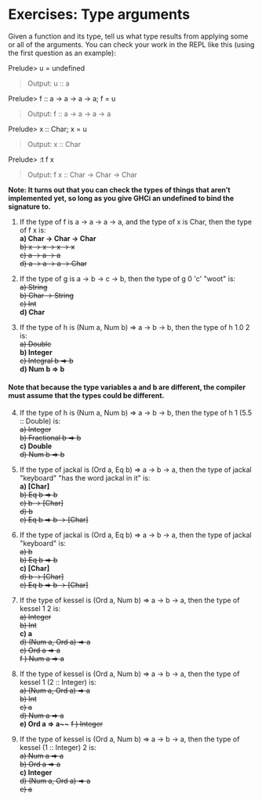 # Exercises: Type arguments
Given a function and its type, tell us what type results from
applying some or all of the arguments.
You can check your work in the REPL like this (using the
first question as an example):

Prelude> u = undefined  
> Output: u :: a

Prelude> f :: a -> a -> a -> a; f = u  
> Output: f :: a -> a -> a -> a

Prelude> x :: Char; x = u  
> Output: x :: Char

Prelude> :t f x  
> Output: f x :: Char -> Char -> Char

**Note: It turns out that you can check the types of things that aren’t implemented yet, so long as you give GHCi an undefined to bind the signature to.**


1. If the type of f is a -> a -> a -> a, and the type of x is Char, then the type of f x is:  
**a) Char -> Char -> Char**  
~~b) x -> x -> x -> x~~  
~~c) a -> a -> a~~  
~~d) a -> a -> a -> Char~~  

2. If the type of g is a -> b -> c -> b, then the type of g 0 'c' "woot" is:  
~~a) String~~  
~~b) Char -> String~~  
~~c) Int~~  
**d) Char**  

3. If the type of h is (Num a, Num b) => a -> b -> b, then the
type of h 1.0 2 is:  
~~a) Double~~  
**b) Integer**  
~~c) Integral b => b~~  
**d) Num b => b**  

#### **Note that because the type variables a and b are different, the compiler must assume that the types could be different.**  

4. If the type of h is (Num a, Num b) => a -> b -> b, then the
type of h 1 (5.5 :: Double) is:  
~~a) Integer~~  
~~b) Fractional b => b~~  
**c) Double**  
~~d) Num b => b~~  

5. If the type of jackal is (Ord a, Eq b) => a -> b -> a, then
the type of jackal "keyboard" "has the word jackal in it" is:  
**a) [Char]**  
~~b) Eq b => b~~  
~~c) b -> [Char]~~  
~~d) b~~  
~~e) Eq b => b -> [Char]~~  

6. If the type of jackal is (Ord a, Eq b) => a -> b -> a, then the type of jackal "keyboard" is:  
~~a) b~~  
~~b) Eq b => b~~  
**c) [Char]**  
~~d) b -> [Char]~~  
~~e) Eq b => b -> [Char]~~  

7. If the type of kessel is (Ord a, Num b) => a -> b -> a, then the type of kessel 1 2 is:  
~~a) Integer~~  
~~b) Int~~  
**c) a**  
~~d) (Num a, Ord a) => a~~  
~~e) Ord a => a~~  
~~f ) Num a => a~~  

8. If the type of kessel is (Ord a, Num b) => a -> b -> a, then the type of kessel 1 (2 :: Integer) is:  
~~a) (Num a, Ord a) => a~~  
~~b) Int~~  
~~c) a~~  
~~d) Num a => a~~  
**e) Ord a => a~~**
~~f ) Integer~~  

9. If the type of kessel is (Ord a, Num b) => a -> b -> a, then the type of kessel (1 :: Integer) 2 is:  
~~a) Num a => a~~  
~~b) Ord a => a~~  
**c) Integer**  
~~d) (Num a, Ord a) => a~~  
~~e) a~~  
